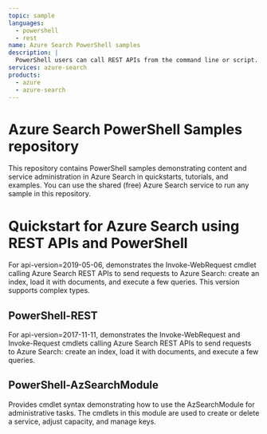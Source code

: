 ```yaml
---
topic: sample
languages:
  - powershell
  - rest
name: Azure Search PowerShell samples
description: |
  PowerShell users can call REST APIs from the command line or script. Administrators can use the Az.Search module for service management.
services: azure-search
products:
  - azure
  - azure-search
---
```


# Azure Search PowerShell Samples repository

This repository contains PowerShell samples demonstrating content and service administration in Azure Search in quickstarts, tutorials, and examples. You can use the shared (free) Azure Search service to run any sample in this repository.

# Quickstart for Azure Search using REST APIs and PowerShell

For api-version=2019-05-06, demonstrates the Invoke-WebRequest cmdlet calling Azure Search REST APIs to send requests to Azure Search: create an index, load it with documents, and execute a few queries. This version supports complex types.

## PowerShell-REST

For api-version=2017-11-11, demonstrates the Invoke-WebRequest and Invoke-Request cmdlets calling Azure Search REST APIs to send requests to Azure Search: create an index, load it with documents, and execute a few queries. 

## PowerShell-AzSearchModule

Provides cmdlet syntax demonstrating how to use the AzSearchModule for administrative tasks. The cmdlets in this module are used to create or delete a service, adjust capacity, and manage keys.

